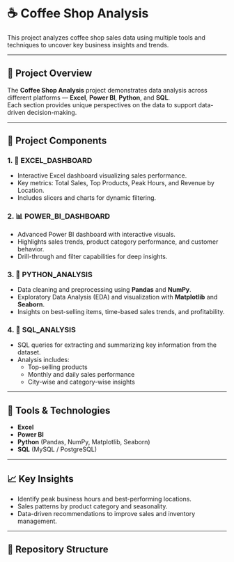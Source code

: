 # ☕ Coffee Shop Analysis

This project analyzes coffee shop sales data using multiple tools and techniques to uncover key business insights and trends.

---

## 📁 Project Overview

The **Coffee Shop Analysis** project demonstrates data analysis across different platforms — **Excel**, **Power BI**, **Python**, and **SQL**.  
Each section provides unique perspectives on the data to support data-driven decision-making.

---

## 🧩 Project Components

### 1. 🧮 EXCEL_DASHBOARD
- Interactive Excel dashboard visualizing sales performance.
- Key metrics: Total Sales, Top Products, Peak Hours, and Revenue by Location.
- Includes slicers and charts for dynamic filtering.

### 2. 📊 POWER_BI_DASHBOARD
- Advanced Power BI dashboard with interactive visuals.
- Highlights sales trends, product category performance, and customer behavior.
- Drill-through and filter capabilities for deep insights.

### 3. 🐍 PYTHON_ANALYSIS
- Data cleaning and preprocessing using **Pandas** and **NumPy**.
- Exploratory Data Analysis (EDA) and visualization with **Matplotlib** and **Seaborn**.
- Insights on best-selling items, time-based sales trends, and profitability.

### 4. 💾 SQL_ANALYSIS
- SQL queries for extracting and summarizing key information from the dataset.
- Analysis includes:
  - Top-selling products  
  - Monthly and daily sales performance  
  - City-wise and category-wise insights

---

## 🧠 Tools & Technologies
- **Excel**
- **Power BI**
- **Python** (Pandas, NumPy, Matplotlib, Seaborn)
- **SQL** (MySQL / PostgreSQL)

---

## 📈 Key Insights
- Identify peak business hours and best-performing locations.
- Sales patterns by product category and seasonality.
- Data-driven recommendations to improve sales and inventory management.

---

## 📎 Repository Structure
